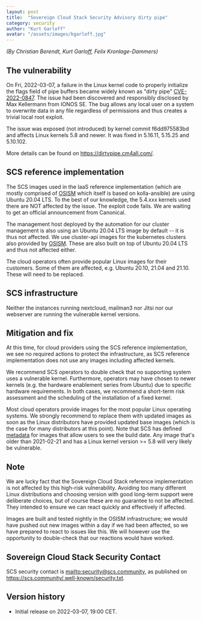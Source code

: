 ```yaml
---
layout: post
title:  "Sovereign Cloud Stack Security Advisory dirty pipe"
category: security
author: "Kurt Garloff"
avatar: "/assets/images/kgarloff.jpg"
---
```


_(By Christian Berendt, Kurt Garloff, Felix Kronlage-Dammers)_

## The vulnerability

On Fri, 2022-03-07, a failure in the Linux kernel code to properly initialize
the flags field of pipe buffers became widely known as "dirty pipe" 
[CVE-2022-0847](https://seclists.org/oss-sec/2022/q1/170).
The issue had been discovered and responsibly disclosed by Max Kellermann
from IONOS SE.
The bug allows any local user on a system to overwrite data in any file
regardless of permissions and thus creates a trivial local root exploit.

The issue was exposed (not introduced) by kernel commit f6dd975583bd and
affects Linux kernels 5.8 and newer. It was fixed in 5.16.11, 5.15.25 and
5.10.102.

More details can be found on <https://dirtypipe.cm4all.com/>.

## SCS reference implementation

The SCS images used in the IaaS reference implementation (which are mostly
comprised of [OSISM](https://osism.tech) which itself is based on kolla-ansible)
are using Ubuntu 20.04 LTS. To the best of our knowledge, the 5.4.xxx kernels
used there are NOT affected by the issue. The exploit code fails. We are waiting
to get an official announcement from Canonical.

The management host deployed by the automation for our cluster management is
also using an Ubuntu 20.04 LTS image by default -- it is thus not affected.
We use cluster-api images for the kubernetes clusters also provided by
[OSISM](https://minio.services.osism.tech/openstack-k8s-capi-images). These
are also built on top of Ubuntu 20.04 LTS and thus not affected either.

The cloud operators often provide popular Linux images for their customers.
Some of them are affected, e.g. Ubuntu 20.10, 21.04 and 21.10.
These will need to be replaced.

## SCS infrastructure

Neither the instances running nextcloud, mailman3 nor Jitsi nor our webserver
are running the vulnerable kernel versions.

## Mitigation and fix

At this time, for cloud providers using the SCS reference implementation,
we see no required actions to protect the infrastructure, as SCS reference
implementation does not use any images including affected kernels.

We recommend SCS operators to double check that no supporting system uses
a vulnerable kernel. Furthermore, operators may have chosen to newer kernels
(e.g. the hardware enablement series from Ubuntu) due to specific hardware
requirements. In both cases, we recommend a short-term risk assessment and
the scheduling of the installation of a fixed kernel.

Most cloud operators provide images for the most popular Linux operating
systems. We strongly recommend to replace them with updated images as soon
as the Linux distributors have provided updated base images (which is
the case for many distributors at this point).
Note that SCS has defined [metadata](https://github.com/SovereignCloudStack/Docs/blob/main/Design-Docs/Image-Properties-Spec.md)
for images that allow users to see the build date. Any image that's older than
2021-02-21 and has a Linux kernel version >= 5.8 will very likely
be vulnerable.

## Note

We are lucky fact that the Sovereign Cloud Stack reference implementation
is not affected by this high-risk vulnerability. Avoiding too many different
Linux distributions and choosing version with good long-term support were
deliberate choices, but of course these are no guarantee to not be affected.
They intended to ensure we can react quickly and effectively if affected.

Images are built and tested nightly in the OSISM infrastructure; we would have
pushed out new images within a day if we had been affected, so we have prepared
to react to issues like this. We will however use the opportunity to double-check
that our reactions would have worked.

## Sovereign Cloud Stack Security Contact

SCS security contact is <mailto:security@scs.community>, as published on
<https://scs.community/.well-known/security.txt>.

## Version history

* Initial release on 2022-03-07, 19:00 CET.
